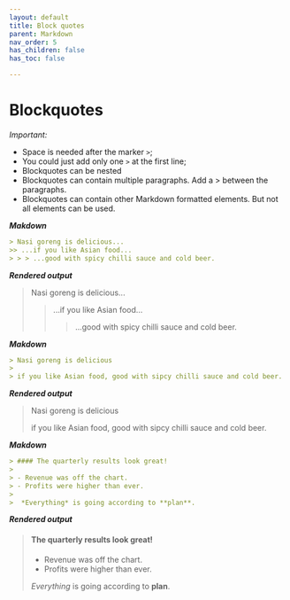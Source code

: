 ```yaml
---
layout: default
title: Block quotes
parent: Markdown
nav_order: 5
has_children: false
has_toc: false

---
```



# Blockquotes

*Important:*
- Space is needed after the marker `>`;
- You could just add only one `>` at the first line;
- Blockquotes can be nested
- Blockquotes can contain multiple paragraphs. Add a >  between the paragraphs.
- Blockquotes can contain other Markdown formatted elements. But not all elements can be used.

***Makdown***

```md
> Nasi goreng is delicious...
>> ...if you like Asian food...
> > > ...good with spicy chilli sauce and cold beer.
```

***Rendered output***

> Nasi goreng is delicious...
>> ...if you like Asian food...
> > > ...good with spicy chilli sauce and cold beer.

***Makdown***

```md
> Nasi goreng is delicious
>
> if you like Asian food, good with sipcy chilli sauce and cold beer.
```

***Rendered output***

> Nasi goreng is delicious
>
> if you like Asian food, good with sipcy chilli sauce and cold beer.

***Makdown***

```md
> #### The quarterly results look great!
>
> - Revenue was off the chart.
> - Profits were higher than ever.
>
>  *Everything* is going according to **plan**.
```

***Rendered output***

> #### The quarterly results look great!
>
> - Revenue was off the chart.
> - Profits were higher than ever.
>
>  *Everything* is going according to **plan**.



